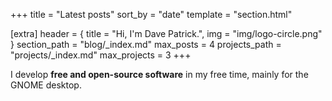 +++
title = "Latest posts"
sort_by = "date"
template = "section.html"

[extra]
header = { title = "Hi, I'm Dave Patrick.", img = "img/logo-circle.png" }
section_path = "blog/_index.md"
max_posts = 4
projects_path = "projects/_index.md"
max_projects = 3
+++

I develop **free and open-source software** in my free time, mainly for the GNOME desktop.
